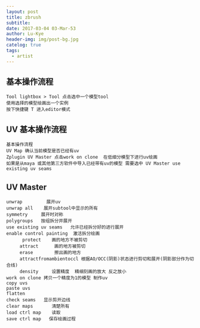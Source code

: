 ```yaml
---
layout: post
title: zbrush
subtitle: 
date: 2017-03-04 03-Mar-53
author: Lu-Kye
header-img: img/post-bg.jpg
catelog: true
tags: 
  - artist
---
```

## 基本操作流程
    Tool lightbox > Tool 点击选中一个模型tool
    使用选择的模型绘画出一个实例
    按下快捷键 T 进入editor模式

## UV 基本操作流程
    基本操作流程 
    UV Map 确认当前模型是否已经有uv
    Zplugin UV Master 点击work on clone  在低细分模型下进行uv绘画
    如果是从maya 或其他第三方软件中导入已经带有uv的模型 需要选中 UV Master use existing uv seams

## UV Master
    unwrap         展开uv
    unwrap all    展开subtool中显示的所有
    symmetry     展开时对称
    polygroups   按组拆分并展开
    use existing uv seams   允许已经拆分好的进行展开
    enable control painting  激活拆分绘画
          protect    画的地方不被剪切
         attract      画的地方被剪切
         erase        擦出画的地方
         attractfromambientoccl 根据AO/OCC(阴影)状态进行剪切和展开(阴影部分作为切合线)
         density     设置精度  精细刻画的放大 反之放小
    work on clone 拷贝一个精度为1的模型 制作uv
    copy uvs       
    paste uvs
    flatten   
    check seams   显示剪开边线
    clear maps       清楚所有
    load ctrl map    读取
    save ctrl map   保存绘画过程
